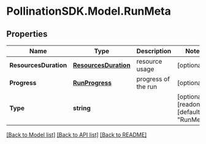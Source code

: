 
# PollinationSDK.Model.RunMeta

## Properties

Name | Type | Description | Notes
------------ | ------------- | ------------- | -------------
**ResourcesDuration** | [**ResourcesDuration**](ResourcesDuration.md) | resource usage | [optional] 
**Progress** | [**RunProgress**](RunProgress.md) | progress of the run | [optional] 
**Type** | **string** |  | [optional] [readonly] [default to "RunMeta"]

[[Back to Model list]](../README.md#documentation-for-models)
[[Back to API list]](../README.md#documentation-for-api-endpoints)
[[Back to README]](../README.md)

